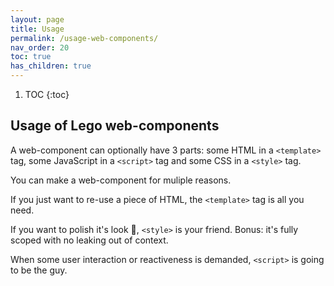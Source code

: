 ```yaml
---
layout: page
title: Usage
permalink: /usage-web-components/
nav_order: 20
toc: true
has_children: true
---
```


1. TOC
{:toc}

## Usage of Lego web-components

A web-component can optionally have 3 parts: some HTML in a `<template>` tag, some JavaScript
in a `<script>` tag and some CSS in a `<style>` tag.

You can make a web-component for muliple reasons.

If you just want to re-use a piece of HTML, the `<template>`
tag is all you need.

If you want to polish it's look  💅, `<style>` is your friend.
Bonus: it's fully scoped with no leaking out of context.

When some user interaction or reactiveness is demanded, `<script>`
is going to be the guy.
